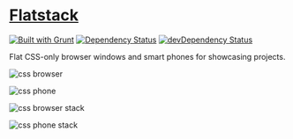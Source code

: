 # [Flatstack](http://playingwithcode.co.za/flatstack)

[![Built with Grunt](https://cdn.gruntjs.com/builtwith.png)](http://gruntjs.com)
[![Dependency Status](https://david-dm.org/laurenwaller/flatstack.svg)](https://david-dm.org/laurenwaller/flatstack)
[![devDependency Status](https://david-dm.org/laurenwaller/flatstack/dev-status.svg)](https://david-dm.org/laurenwaller/flatstack#info=devDependencies)

Flat CSS-only browser windows and smart phones for showcasing projects.

![css browser](http://playingwithcode.co.za/img/screenshots/browser-1.png)

![css phone](http://playingwithcode.co.za/img/screenshots/phone-1.png)

![css browser stack](http://playingwithcode.co.za/img/screenshots/browser-2.png)

![css phone stack](http://playingwithcode.co.za/img/screenshots/phone-2.png)

